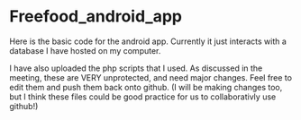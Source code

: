 Freefood_android_app
====================

Here is the basic code for the android app. Currently it just interacts with a database I have hosted on my computer.

I have also uploaded the php scripts that I used. As discussed in the meeting, these are VERY unprotected, and need major changes. Feel free to edit them and push them back onto github. (I will be making changes too, but I think these files could be good practice for us to collaborativly use github!)

